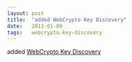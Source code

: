 ```yaml
---
layout: post
title:  "added WebCrypto Key Discovery"
date:   2013-01-09
tags:   webcrypto-key-discovery
---
```


added [WebCrypto Key Discovery](/spec/webcrypto-key-discovery)

